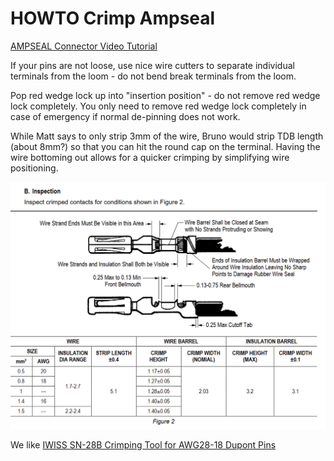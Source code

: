 # HOWTO Crimp Ampseal

[AMPSEAL Connector Video Tutorial](https://youtu.be/24bNFu7a9lc)

If your pins are not loose, use nice wire cutters to separate individual terminals from the loom - do not bend break terminals from the loom.

Pop red wedge lock up into "insertion position" - do not remove red wedge lock completely. You only need to remove red wedge lock completely in case of emergency if normal de-pinning does not work.

While Matt says to only strip 3mm of the wire, Bruno would strip TDB length (about 8mm?) so that you can hit the round cap on the terminal. Having the wire bottoming out allows for a quicker crimping by simplifying wire positioning.

![x](OEM-Docs/TE/ampseal_terminals.png)

We like [IWISS SN-28B Crimping Tool for AWG28-18 Dupont Pins](https://amzn.to/3h0L5RD)
